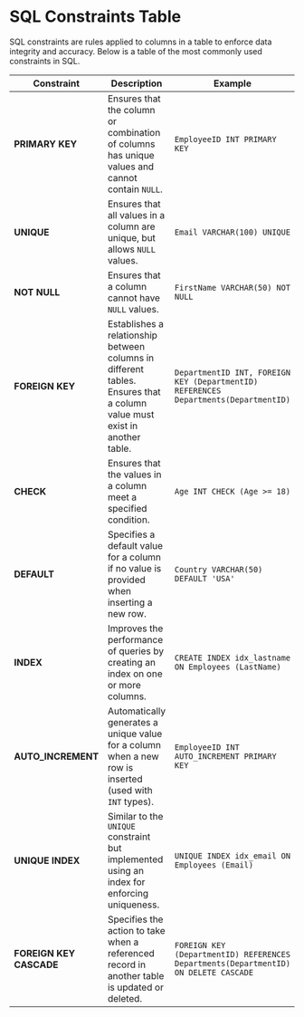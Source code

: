 # SQL Constraints Table

SQL constraints are rules applied to columns in a table to enforce data integrity and accuracy. Below is a table of the most commonly used constraints in SQL.

| **Constraint**          | **Description**                                                                                                          | **Example**                                                                         |
| ----------------------- | ------------------------------------------------------------------------------------------------------------------------ | ----------------------------------------------------------------------------------- |
| **PRIMARY KEY**         | Ensures that the column or combination of columns has unique values and cannot contain `NULL`.                           | `EmployeeID INT PRIMARY KEY`                                                        |
| **UNIQUE**              | Ensures that all values in a column are unique, but allows `NULL` values.                                                | `Email VARCHAR(100) UNIQUE`                                                         |
| **NOT NULL**            | Ensures that a column cannot have `NULL` values.                                                                         | `FirstName VARCHAR(50) NOT NULL`                                                    |
| **FOREIGN KEY**         | Establishes a relationship between columns in different tables. Ensures that a column value must exist in another table. | `DepartmentID INT, FOREIGN KEY (DepartmentID) REFERENCES Departments(DepartmentID)` |
| **CHECK**               | Ensures that the values in a column meet a specified condition.                                                          | `Age INT CHECK (Age >= 18)`                                                         |
| **DEFAULT**             | Specifies a default value for a column if no value is provided when inserting a new row.                                 | `Country VARCHAR(50) DEFAULT 'USA'`                                                 |
| **INDEX**               | Improves the performance of queries by creating an index on one or more columns.                                         | `CREATE INDEX idx_lastname ON Employees (LastName)`                                 |
| **AUTO_INCREMENT**      | Automatically generates a unique value for a column when a new row is inserted (used with `INT` types).                  | `EmployeeID INT AUTO_INCREMENT PRIMARY KEY`                                         |
| **UNIQUE INDEX**        | Similar to the `UNIQUE` constraint but implemented using an index for enforcing uniqueness.                              | `UNIQUE INDEX idx_email ON Employees (Email)`                                       |
| **FOREIGN KEY CASCADE** | Specifies the action to take when a referenced record in another table is updated or deleted.                            | `FOREIGN KEY (DepartmentID) REFERENCES Departments(DepartmentID) ON DELETE CASCADE` |
